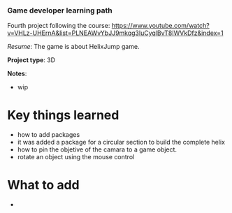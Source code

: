 ### Game developer learning path

Fourth project following the course: https://www.youtube.com/watch?v=VHLz-UHErnA&list=PLNEAWvYbJJ9mkqg3luCyqlBvT8IWVkDfz&index=1

_Resume_: The game is about HelixJump game.

__Project type__: 3D 

__Notes__:
 - wip

# Key things learned
 - how to add packages
  - it was added a package for a circular section to build the complete helix
 - how to pin the objetive of the camara to a game object.
 - rotate an object using the mouse control 

# What to add
 - 
